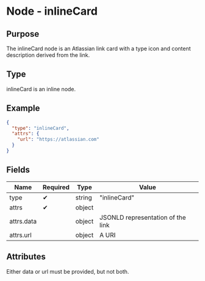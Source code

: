 # Node - inlineCard

## Purpose

The inlineCard node is an Atlassian link card with a type icon and content description derived from the link.

## Type

inlineCard is an inline node.

## Example

```json
{
  "type": "inlineCard",
  "attrs": {
    "url": "https://atlassian.com"
  }
}
```

## Fields

| Name | Required | Type | Value |
| --- | --- | --- | --- |
| type | ✔ | string | "inlineCard" |
| attrs | ✔ | object | |
| attrs.data | | object | JSONLD representation of the link |
| attrs.url | | object | A URI |

## Attributes

Either data or url must be provided, but not both.
